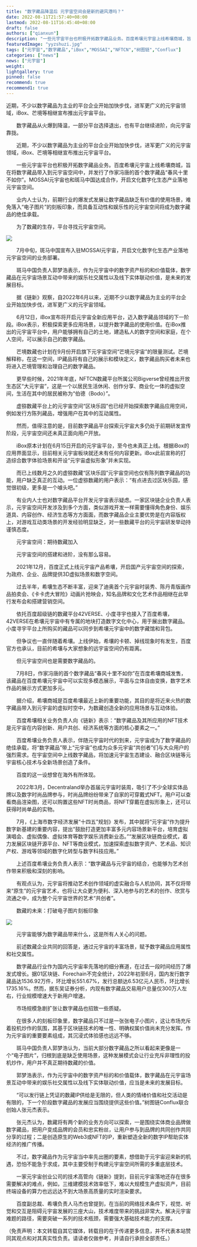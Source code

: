 ```yaml
---
title: "数字藏品降温后 元宇宙空间会是新的避风港吗？"
date: 2022-08-11T21:57:40+08:00
lastmod: 2022-08-11T16:45:40+08:00
draft: false
authors: ["qianxun"]
description: "一些元宇宙平台也积极开拓数字藏品业务。百度希壤元宇宙上线希壤商城，旨在将数字藏品带入到元宇宙空间中，并发行了作家冯唐的首个数字藏品“春风十里不如你”。MOSSAI元宇宙也和斑马中国达成合作，开启文化数字化生态产业落地元宇宙空间。"
featuredImage: "yyzshuzi.jpg"
tags: ["元宇宙","数字藏品","iBox","MOSSAI","NFTCN","树图链","Conflux"]
categories: ["news"]
news: ["元宇宙"]
weight: 
lightgallery: true
pinned: false
recommend: true
recommend1: true
---
```


​        近期，不少以数字藏品为主业的平台企业开始加快步伐，进军更广义的元宇宙领域，iBox、芒境等相继宣布推出元宇宙平台。

　　数字藏品从火爆到降温，一部分平台选择退出，也有平台继续进阶，向元宇宙靠拢。

　　近期，不少以数字藏品为主业的平台企业开始加快步伐，进军更广义的元宇宙领域，iBox、芒境等相继宣布推出元宇宙平台。

　　一些元宇宙平台也积极开拓数字藏品业务。百度希壤元宇宙上线希壤商城，旨在将数字藏品带入到元宇宙空间中，并发行了作家冯唐的首个数字藏品“春风十里不如你”。MOSSAI元宇宙也和斑马中国达成合作，开启文化数字化生态产业落地元宇宙空间。

　　业内人士认为，前期行业的爆发式发展让数字藏品缺乏有价值的使用场景，难免落入“电子图片”的刻板印象，而具备互动性和娱乐性的元宇宙空间将成为数字藏品的绝佳承载。

　　为了数藏的生存，平台寻找元宇宙空间。

![](szcp02.jpg)

　　7月中旬，斑马中国宣布入驻MOSSAI元宇宙，开启文化数字化生态产业落地元宇宙空间的业务部署。

　　斑马中国负责人郭梦浩表示，作为元宇宙中的数字资产标的和价值载体，数字藏品在元宇宙场景互动中带来的娱乐社交属性以及线下实体联动价值，是未来的发展目标。

　　据《链新》观察，自2022年6月以来，近期不少以数字藏品为主业的平台企业开始加快步伐，进军更广义的元宇宙领域。

　　6月12日，iBox宣布将开启元宇宙全新应用平台，迈入数字藏品领域的下一阶段。iBox表示，积极探索更多应用场景，以提升数字藏品的使用价值。在iBox推出的元宇宙平台中，用户能够拥有自己的土地，建造私人的数字空间和家庭，在个人空间，可以展示自己的数字藏品。

　　芒境数藏也计划在9月份开启旗下元宇宙空间“芒境元宇宙”的限量测试。芒境解释称，在这一空间，IP藏品将有自己的展示和模块定义，数字藏品购买者未来也将进入芒境管理和治理自己的数字藏品。

　　更早些时候，2021年年底，NFTCN数藏平台所属公司Bigverse曾经推出开放生态区“大元宇宙”，这是一个以居民生活休闲、创作分享、商业化一体的虚拟空间，生活在其中的居民被称为“伯德（Bodo）”。

　　虚猕数藏平台上的元宇宙空间“区块乐园”也已经开始探索数字藏品应用空间，例如发行方陈列藏品，增强用户在其中的互动属性。

　　然而，值得注意的是，目前数字藏品平台探索元宇宙大多仍处于前期研发宣传阶段，元宇宙空间还未真正面向用户开放。

　　iBox原本计划在6月15日开启的元宇宙平台，至今也未真正上线。根据iBox的应用界面显示，目前相关元宇宙板块就还未有任何内容更新。iBox此前宣称的打造综合数字体验场景和开设“元宇宙虚拟形象”并未实现。

　　而已上线数月之久的虚猕数藏“区块乐园”元宇宙空间也仅有陈列数字藏品的功能，用户缺乏真正的互动。一位虚猕数藏的用户表示：“有点进去过区块乐园，感觉很初级，更多是一个噱头吧。”

　　有业内人士也对数字藏品平台开发元宇宙表示疑虑。一家区块链企业负责人表示，元宇宙空间开发涉及到多个方面，类似游戏开发一样需要懂得角色身份、娱乐道具、内容创作、经济生态等方方面面，而数字藏品企业主要优势是在内容版权上，对游戏互动类场景的开发经验明显缺乏，对一些数藏平台的元宇宙研发举动持谨慎态度。

　　元宇宙空间：期待数藏加入

　　元宇宙空间的搭建和进阶，没有那么容易。

　　2021年12月，百度正式上线元宇宙产品希壤，开启国产元宇宙空间的探索，为政府、企业、品牌提供3D虚拟场景和数字空间。

　　过去半年，希壤生态不断丰富，迎来了迪奥首个元宇宙时装秀、陈丹青版画作品拍卖会、《卡卡虎大冒险》动画片抢映会，知名品牌和文化艺术作品相继在此举行发布会和搭建营销空间。

　　依托百度超级链的数藏平台42VERSE、小度寻宇也接入了百度希壤，42VERSE在希壤元宇宙中有专属的地块打造数字文化中心，用于展出数字藏品。小度寻宇平台上所购买的藏品可以同步到希壤元宇宙中的数字藏馆和背包。

　　但争议也一直伴随着希壤。上线伊始，希壤的卡顿、掉线现象时有发生，百度官方也承认，目前的希壤与大家想象的远宇宙空间仍有距离。

　　但元宇宙空间也是需要数字藏品的。

　　7月8日，作家冯唐的首个数字藏品“春风十里不如你”在百度希壤商城发售，该藏品在百度希壤元宇宙中可以实现多模态展示，平面与立体自由变换，数字艺术作品的展示方式更加多元。

　　据介绍，希壤商城是百度希壤最近上新的重要功能，其目的是将近来火热的数字藏品带入到元宇宙的虚拟时空中，为数藏创造全新的应用场景与互动体验。

　　百度希壤相关业务负责人向《链新》表示：“数字藏品及其所应用的NFT技术是元宇宙在内容创新、用户共创、经济系统等方面的核心要素之一。”

　　百度希壤业务负责人表示，伴随元宇宙时代的到来，元宇宙成为了数字藏品的绝佳承载，将“数字藏品”带上“元宇宙”也成为众多元宇宙“共创者”们与大众用户的强烈需求。在宇宙空间中上线数字藏品，将加速元宇宙生态建设、融合区块链等元宇宙核心技术与全新场景创造了条件。

　　百度的这一设想曾在海外有所体现。

　　2022年3月，Decentraland举办首届元宇宙时装周，吸引了不少全球实体品牌以及数字时尚品牌参与，时尚品牌纷纷带来了自家的可穿戴式NFT。用户可以查看商品渲染图，还可以购置这些NFT时尚商品，将NFT穿戴在虚拟形象上，还可以获得时尚单品的实物。

　　7月，《上海市数字经济发展“十四五”规划》发布，其中就将“元宇宙”作为提升数字新基建的重要内容，提出“鼓励打造更加丰富多元内容场景新平台，培育虚拟演唱会、虚拟偶像、虚拟体育等数字娱乐消费新业态。”“发展区块链商业模式，着力发展区块链开源平台、NFT等商业模式，加速探索虚拟数字资产、艺术品、知识产权、游戏等领域的数字化转型与数字科技应用。”

　　上述百度希壤业务负责人表示：“数字藏品与元宇宙的结合，也能够为艺术创作带来积极和深刻的影响。

　　有观点认为，元宇宙将推动艺术创作领域的虚实融合与人机协同，其不仅将带来“原生”的元宇宙艺术，也将让大众更为便利、深入地参与的艺术的创作、欣赏与流通之中，成为整个元宇宙世界的艺术“共创者”。

　　数藏的未来：打破电子图片刻板印象

![](szcp01.jpg)

　　元宇宙能够为数字藏品带来什么，这是所有人关心的问题。

　　前述数藏企业共同的回答是，通过元宇宙的丰富场景，赋予数字藏品应用属性和社交属性。

　　数字藏品行业作为国内元宇宙率先落地的细分赛道，在过去一段时间经历了爆发式增长。据01区块链、Forechain不完全统计，2022年初至6月，国内发行数字藏品达1536.92万件，环比增长551.67%，发行总额达6.53亿元人民币，环比增长1735.16%。然而，据东吴证券分析，内现有数字藏品交易用户总量仅300万人左右，行业规模增速大于新用户增速。

　　市场规模急剧扩张让数字藏品也招致一些质疑。

　　在很多人的刻板印象里，数字藏品只不过是一张张电子小图片，这让市场充斥着投机炒作的氛围，其基于区块链技术的唯一性、明确权属价值尚未充分发挥。作为元宇宙的重要要素组成，其沉浸式体验感也远远不够。

　　斑马中国负责人郭梦浩认为，当前大部分数字藏品之所以看起来更像是一个“电子图片”，归根到底是缺乏使用场景，这种发展模式会让行业充斥非理性的投机炒作，用户并不真正期待数藏的价值。

　　郭梦浩表示，作为元宇宙中的数字资产标的和价值载体，数字藏品在元宇宙场景互动中带来的娱乐社交属性以及线下实体联动价值，应当是未来的发展目标。

　　“可以发行链上凭证的数藏IP供给是无限的，但人类的情绪价值和社交活动是有限的，下一个阶段数字藏品的发展应当围绕提供这些价值。”树图链Conflux联合创始人张元杰表示。

　　张元杰认为，数藏将有两个新的业务方向可以探索，一是围绕实体商业品牌做数字藏品，把用户变成品牌的会员和忠实粉丝，让用户参与到品牌的共同创作共同分享的过程；二是创造原生的Web3或NFT的IP，重新塑造全新的数字IP帮助实体经济的推广传播。

　　不过，数字藏品作为元宇宙当中率先出圈的要素，想借助于元宇宙迎来新的机遇，恐怕不能急于求成，其中主要受制于构建元宇宙空间所需的多重底层技术。

　　一家元宇宙创业公司的技术高管向《链新》提到，目前元宇宙落地还存在很多需要解决的难点，例如，三维建模技术效率低下，难以大规模生产虚拟资产，目前终端设备的算力也远远达不到大场景高质量的实时渲染要求。

　　百度副总裁、希壤负责人马杰也曾提到，在当前的网络技术条件下，视觉、听觉和交互是阻碍元宇宙发展的三座大山，技术难度带来的挑战非常大。解决元宇宙难题的路径，需要突破一系列的技术瓶颈，需要强大基础技术能力的支撑。

（免责声明：本文转载自其它媒体，转载目的在于传递更多信息，并不代表本站赞同其观点和对其真实性负责。请读者仅做参考，并请自行承担全部责任。）